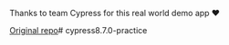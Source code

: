 Thanks to team Cypress for this real world demo app ❤️

<a href="https://github.com/cypress-io/cypress-realworld-app">Original repo</a># cypress8.7.0-practice
